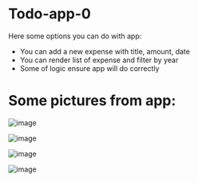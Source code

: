 # Todo-app-0

Here some options you can do with app:
- You can add a new expense with title, amount, date
- You can render list of expense and filter by year
- Some of logic ensure app will do correctly

# Some pictures from app:

![image](https://user-images.githubusercontent.com/86565241/194911090-63b65f98-4e0f-4f21-8361-9505c131ca74.png)

![image](https://user-images.githubusercontent.com/86565241/194911242-954f7111-476e-4572-8fc6-39722e548162.png)

![image](https://user-images.githubusercontent.com/86565241/194911119-5f9c86df-e94a-45ee-8668-1b7e59ee8af9.png)

![image](https://user-images.githubusercontent.com/86565241/194911170-10dab301-f910-406b-b00a-a4395821dbae.png)

